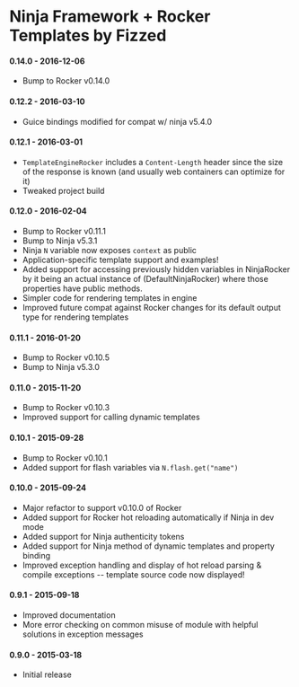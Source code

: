 Ninja Framework + Rocker Templates by Fizzed
============================================

#### 0.14.0 - 2016-12-06

 - Bump to Rocker v0.14.0

#### 0.12.2 - 2016-03-10

 - Guice bindings modified for compat w/ ninja v5.4.0

#### 0.12.1 - 2016-03-01

 - `TemplateEngineRocker` includes a `Content-Length` header since the size of
    the response is known (and usually web containers can optimize for it)
 - Tweaked project build

#### 0.12.0 - 2016-02-04

 - Bump to Rocker v0.11.1
 - Bump to Ninja v5.3.1
 - Ninja `N` variable now exposes `context` as public
 - Application-specific template support and examples!
 - Added support for accessing previously hidden variables in NinjaRocker by
   it being an actual instance of (DefaultNinjaRocker) where those properties
   have public methods.
 - Simpler code for rendering templates in engine
 - Improved future compat against Rocker changes for its default output
   type for rendering templates   

#### 0.11.1 - 2016-01-20

 - Bump to Rocker v0.10.5
 - Bump to Ninja v5.3.0

#### 0.11.0 - 2015-11-20

 - Bump to Rocker v0.10.3
 - Improved support for calling dynamic templates

#### 0.10.1 - 2015-09-28

 - Bump to Rocker v0.10.1
 - Added support for flash variables via `N.flash.get("name")`

#### 0.10.0 - 2015-09-24

 - Major refactor to support v0.10.0 of Rocker
 - Added support for Rocker hot reloading automatically if Ninja in dev mode
 - Added support for Ninja authenticity tokens
 - Added support for Ninja method of dynamic templates and property binding
 - Improved exception handling and display of hot reload parsing & compile
   exceptions -- template source code now displayed!

#### 0.9.1 - 2015-09-18
 - Improved documentation
 - More error checking on common misuse of module with helpful solutions in
   exception messages

#### 0.9.0 - 2015-03-18
 - Initial release
